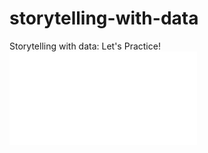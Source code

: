 # storytelling-with-data
Storytelling with data: Let's Practice! 
![Table Colored](table_colored.html)
